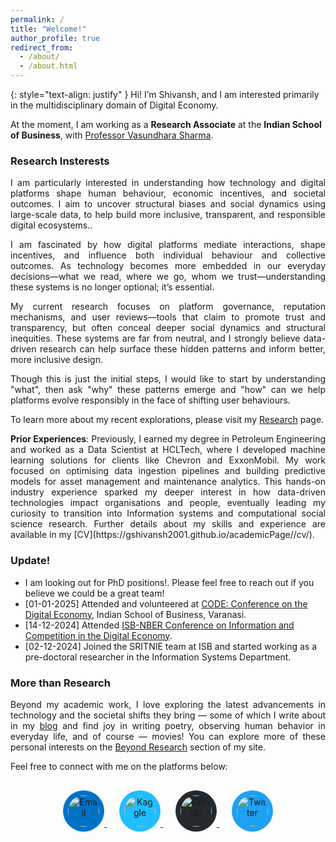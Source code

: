```yaml
---
permalink: /
title: "Welcome!"
author_profile: true
redirect_from: 
  - /about/
  - /about.html
---
```

<div hidden="hidden">
<script type="text/javascript" id="clustrmaps" src="//clustrmaps.com/map_v2.js?d=P0DmcjPhTVQDSVsO6eLpfLlblpD7aYEdFi8dEehI1TI&cl=ffffff&w=a"></script>
</div>

{: style="text-align: justify" }
Hi!
I’m Shivansh, and I am interested primarily in the multidisciplinary domain of Digital Economy.

At the moment, I am working as a **Research Associate** at the **Indian School of Business**, with [Professor Vasundhara Sharma](https://www.isb.edu/faculty-and-research/faculty-directory/vasundhara-sharma).

<h3 >Research Insterests</h3>
<p style="text-align: justify;"> I am particularly interested in understanding how technology and digital platforms shape human behaviour, economic incentives, and societal outcomes. I aim to uncover structural biases and social dynamics using large-scale data, to help build more inclusive, transparent, and responsible digital ecosystems..</p>

<p style="text-align: justify;">I am fascinated by how digital platforms mediate interactions, shape incentives, and influence both individual behaviour and collective outcomes. As technology becomes more embedded in our everyday decisions—what we read, where we go, whom we trust—understanding these systems is no longer optional; it’s essential.</p>

<p style="text-align: justify;">My current research focuses on platform governance, reputation mechanisms, and user reviews—tools that claim to promote trust and transparency, but often conceal deeper social dynamics and structural inequities. These systems are far from neutral, and I strongly believe data-driven research can help surface these hidden patterns and inform better, more inclusive design.</p>

<p style="text-align: justify;">Though this is just the initial steps, I would like to start by understanding "what", then ask "why" these patterns emerge and "how" can we help platforms evolve responsibly in the face of shifting user behaviours.</p>
  
To learn more about my recent explorations, please visit my [Research](https://gshivansh2001.github.io/academicPage//publications/) page. 

<p style="text-align: justify;"> <b>Prior Experiences</b>: Previously, I earned my degree in Petroleum Engineering and worked as a Data Scientist at HCLTech, where I developed machine learning solutions for clients like Chevron and ExxonMobil. My work focused on optimising data ingestion pipelines and building predictive models for asset management and maintenance analytics. This hands-on industry experience sparked my deeper interest in how data-driven technologies impact organisations and people, eventually leading my curiosity to transition into Information systems and computational social science research. Further details about my skills and experience are available in my [CV](https://gshivansh2001.github.io/academicPage//cv/).

<h3 id="update">Update!</h3>

- I am looking out for PhD positions!. Please feel free to reach out if you believe we could be a great team!
- [01-01-2025] Attended and volunteered at <a href="https://connect.informs.org/iss/blogs/ramnath-chellappa/2024/09/16/code2024-25" target="_blank">CODE: Conference on the Digital Economy</a>, Indian School of Business, Varanasi.
- [14-12-2024] Attended <a href="https://www.nber.org/conferences/information-and-competition-digital-economy-fall-2024" target="_blank">ISB-NBER Conference on Information and Competition in the Digital Economy</a>.
- [02-12-2024] Joined the SRITNIE team at ISB and started working as a pre-doctoral researcher in the Information Systems Department.

<h3>More than Research</h3>

<p style="text-align: justify;">
Beyond my academic work, I love exploring the latest advancements in technology and the societal shifts they bring — some of which I write about in my <a href="https://gshivansh2001.github.io/academicPage//year-archive/" target="_blank">blog</a> and find joy in writing poetry, observing human behavior in everyday life, and of course — movies! You can explore more of these personal interests on the <a href="https://gshivansh2001.github.io/academicPage//teaching/" target="_blank">Beyond Research</a> section of my site.
</p>

Feel free to connect with me on the platforms below:

<div style="text-align: center; margin-top: 30px;">

  <a href="mailto:shivansh_gupta@isb.edu" target="_blank" style="margin: 10px;">
    <img src="https://img.icons8.com/ios-filled/50/000000/new-post.png" 
         alt="Email" 
         style="width: 50px; height: 50px; border-radius: 50%; padding: 8px; background-color: #0072c6;">
  </a>

  <a href="https://www.kaggle.com/shivanshgupta67" target="_blank" style="margin: 10px;">
    <img src="https://cdn.jsdelivr.net/gh/simple-icons/simple-icons/icons/kaggle.svg" 
         alt="Kaggle" 
         style="width: 50px; height: 50px; border-radius: 50%; padding: 8px; background-color: #20beff;">
  </a>

  <a href="https://github.com/gshivansh2001" target="_blank" style="margin: 10px;">
    <img src="https://img.icons8.com/ios-filled/50/ffffff/github.png" 
         alt="GitHub" 
         style="width: 50px; height: 50px; border-radius: 50%; padding: 8px; background-color: #24292e;">
  </a>

  <a href="https://twitter.com/Shivans69616284" target="_blank" style="margin: 10px;">
    <img src="https://cdn.jsdelivr.net/gh/simple-icons/simple-icons/icons/x.svg" 
         alt="Twitter" 
         style="width: 50px; height: 50px; border-radius: 50%; padding: 8px; background-color: #1da1f2;">
  </a>

</div>

